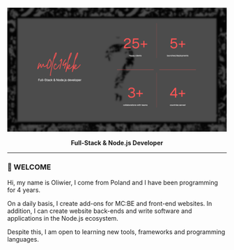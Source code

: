 <p align="center">
    <img src="./.github/images/banner-new.png" width="1920" />
</p>

<p align="center">
    <b>Full-Stack & Node.js Developer</b>
</p>

___

### 👋 WELCOME

Hi, my name is Oliwier, I come from Poland and I have been programming for 4 years.

On a daily basis, I create add-ons for MC:BE and front-end websites. In addition, I can create website back-ends and write software and applications in the Node.js ecosystem.

Despite this, I am open to learning new tools, frameworks and programming languages.

